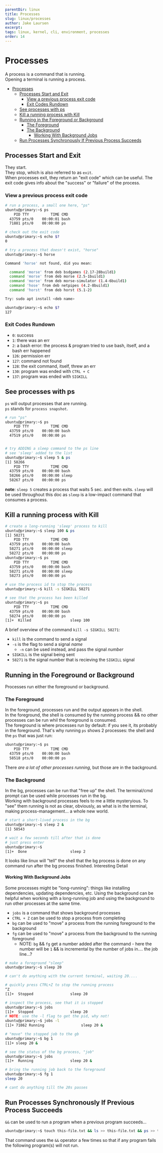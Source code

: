 ```yaml
---
parentDir: linux
title: Processes
slug: linux/processes
author: Jake Laursen
excerpt: 
tags: linux, kernel, cli, environment, processes
order: 14
---
```


# Processes
A process is a command that is running.  
Opening a terminal is running a process.  

- [Processes](#processes)
  - [Processes Start and Exit](#processes-start-and-exit)
    - [View a previous process exit code](#view-a-previous-process-exit-code)
    - [Exit Codes Rundown](#exit-codes-rundown)
  - [See processes with ps](#see-processes-with-ps)
  - [Kill a running process with Kill](#kill-a-running-process-with-kill)
  - [Running in the Foreground or Background](#running-in-the-foreground-or-background)
    - [The Foreground](#the-foreground)
    - [The Background](#the-background)
      - [Working With Background Jobs](#working-with-background-jobs)
  - [Run Processes Synchronously If Previous Process Succeeds](#run-processes-synchronously-if-previous-process-succeeds)


## Processes Start and Exit
They start.  
They stop, which is also referred to as `exit`.  
When processes exit, they return an "exit code" which can be useful. The exit code gives info about the "success" or "failure" of the process. 
### View a previous process exit code

```bash
# run a process, a small one here, "ps"
ubuntu@primary:~$ ps
    PID TTY          TIME CMD
  43759 pts/0    00:00:01 bash
  71881 pts/0    00:00:00 ps

# check out the exit code
ubuntu@primary:~$ echo $?
0

# try a process that doesn't exist, "horse"
ubuntu@primary:~$ horse

Command 'horse' not found, did you mean:

  command 'morse' from deb bsdgames (2.17-28build1)
  command 'morse' from deb morse (2.5-1build1)
  command 'morse' from deb morse-simulator (1.4-6build1)
  command 'hose' from deb netpipes (4.2-8build1)
  command 'horst' from deb horst (5.1-2)

Try: sudo apt install <deb name>

ubuntu@primary:~$ echo $?
127
```

### Exit Codes Rundown
- `0`: success
- `1`: there was an err
- `2`: a bash error: the process & program tried to use bash, itself, and a bash err happened
- `126`: permission err
- `127`: command not found  
- `128`: the exit command, itself, threw an err
- `130`: program was ended with `CTRL + C`
- `137`: program was ended with `SIGKILL`

## See processes with ps
`ps` will output processes that are running.  
`ps` stands for `process snapshot`.  

```bash
# run "ps"
ubuntu@primary:~$ ps
    PID TTY          TIME CMD
  43759 pts/0    00:00:00 bash
  47519 pts/0    00:00:00 ps


# try ADDING a sleep command to the ps line
# see 'sleep' added to the list
ubuntu@primary:~$ sleep 5 & ps
[1] 58266
    PID TTY          TIME CMD
  43759 pts/0    00:00:00 bash
  58266 pts/0    00:00:00 sleep
  58267 pts/0    00:00:00 ps
```
**note**: `sleep 5` creates a process that waits 5 sec. and then exits. `sleep` will be used throughout this doc as `sleep` is a low-impact command that consumes a process.    

## Kill a running process with Kill
```bash
# create a long-running 'sleep' process to kill
ubuntu@primary:~$ sleep 100 & ps
[1] 58271
    PID TTY          TIME CMD
  43759 pts/0    00:00:00 bash
  58271 pts/0    00:00:00 sleep
  58272 pts/0    00:00:00 ps
ubuntu@primary:~$ ps
    PID TTY          TIME CMD
  43759 pts/0    00:00:00 bash
  58271 pts/0    00:00:00 sleep
  58273 pts/0    00:00:00 ps

# use the process id to stop the process
ubuntu@primary:~$ kill -s SIGKILL 58271

# see that the process has been killed
ubuntu@primary:~$ ps
    PID TTY          TIME CMD
  43759 pts/0    00:00:00 bash
  58274 pts/0    00:00:00 ps
[1]+  Killed                  sleep 100
```
A brief overview of the command `kill -s SIGKILL 58271`:
- `kill` is the command to send a signal
- `-s` is the flag to send a signal _name_
  - `-n` can be used instead, and pass the signal _number_
- `SIGKILL` is the signal being sent 
- `58271` is the signal number that is recieving the `SIGKILL` signal

## Running in the Foreground or Background
Processes run either the foreground or background.  


### The Foreground
In the foreground, processes run and the output appears in the shell.  
In the foreground, the shell is consumed by the running process && no other processes can be run whil the foreground is consumed.  
The foreground is where processes run by default: if you see it, its probably in the foreground. That's why running `ps` shows 2 processes: the shell and the `ps` that was just run:
```bash
ubuntu@primary:~$ ps
    PID TTY          TIME CMD
  43759 pts/0    00:00:00 bash
  58518 pts/0    00:00:00 ps
```
There _are a lot of other processes running_, but those are in the background.  

### The Background
In the bg, processes can be run that "free up" the shell. The terminal/cmd prompt can be used while processes run in the bg.  
Working with background processes feels to me a little mysteryious. To "see" them running is not as clear, obviously, as what is in the terminal, making process-management... a whole new world.  

```bash
# start a short-lived process in the bg
ubuntu@primary:~$ sleep 2 &
[1] 58543

# wait a few seconds till after that is done
# just press enter
ubuntu@primary:~$ 
[1]+  Done                    sleep 2
```
It looks like linux will "tell" the shell that the bg process is done on any command run after the bg process finished. Interesting Detail

#### Working With Background Jobs
Some processes might be "long-running": things like installing dependencies, updating dependencies, etc. Using the background can be helpful when working with a long-running job and using the background to run other processes at the same time.

- `jobs` is a command that shows background processes
-  `CTRL + Z` can be used to stop a process from completing
-  `bg` can be used to "move" a process from the running foreground to the background
-  `fg` can be used to "move" a process from the background to the running foreground
   -  NOTE: `bg` && `fg` get a number added after the command - here the number will be `1` && is incremental by the number of jobs in.... the job line...?

```bash
# make a foreground "sleep"
ubuntu@primary:~$ sleep 20

# can't do anything with the current terminal, waiting 20....

# quickly press CTRL+Z to stop the running process
^Z
[1]+  Stopped                 sleep 20

# inspect the process, see that it is stopped
ubuntu@primary:~$ jobs
[1]+  Stopped                 sleep 20
# NOTE: use the -l flag to get the pid, why not!
ubuntu@primary:~$ jobs -l
[1]+ 71862 Running                 sleep 20 &

# "move" the stopped job to the gb
ubuntu@primary:~$ bg 1
[1]+ sleep 20 &

# see the status of the bg process, "job"
ubuntu@primary:~$ jobs
[1]+  Running                 sleep 20 &

# bring the running job back to the foreground
ubuntu@primary:~$ fg 1
sleep 20

# cant do anything till the 20s passes
```


## Run Processes Synchronously If Previous Process Succeeds
`&&` can be used to run a program when a previous program succeeds...
```bash
ubuntu@primary:~$ touch this-file.txt && ls >> this-file.txt && ps >> this-file.txt
```
That command uses the `&&` operator a few times so that if any program fails the following program(s) will not run.